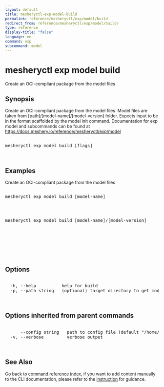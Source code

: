 ```yaml
---
layout: default
title: mesheryctl-exp-model-build
permalink: reference/mesheryctl/exp/model/build
redirect_from: reference/mesheryctl/exp/model/build/
type: reference
display-title: "false"
language: en
command: exp
subcommand: model
---
```


# mesheryctl exp model build

Create an OCI-compliant package from the model files

## Synopsis

Create an OCI-compliant package from the model files.
Model files are taken from [path]/[model-name]/[model-version] folder.
Expects input to be in the format scaffolded by the model init command.
Documentation for exp model and subcommands can be found at https://docs.meshery.io/reference/mesheryctl/exp/model
<pre class='codeblock-pre'>
<div class='codeblock'>
mesheryctl exp model build [flags]

</div>
</pre> 

## Examples

Create an OCI-compliant package from the model files
<pre class='codeblock-pre'>
<div class='codeblock'>
mesheryctl exp model build [model-name]

</div>
</pre> 

<pre class='codeblock-pre'>
<div class='codeblock'>
mesheryctl exp model build [model-name]/[model-version]

</div>
</pre> 

<pre class='codeblock-pre'>
<div class='codeblock'>
    

</div>
</pre> 

## Options

<pre class='codeblock-pre'>
<div class='codeblock'>
  -h, --help          help for build
  -p, --path string   (optional) target directory to get model from (default: current dir) (default ".")

</div>
</pre>

## Options inherited from parent commands

<pre class='codeblock-pre'>
<div class='codeblock'>
      --config string   path to config file (default "/home/runner/.meshery/config.yaml")
  -v, --verbose         verbose output

</div>
</pre>

## See Also

Go back to [command reference index](/reference/mesheryctl/), if you want to add content manually to the CLI documentation, please refer to the [instruction](/project/contributing/contributing-cli#preserving-manually-added-documentation) for guidance.
